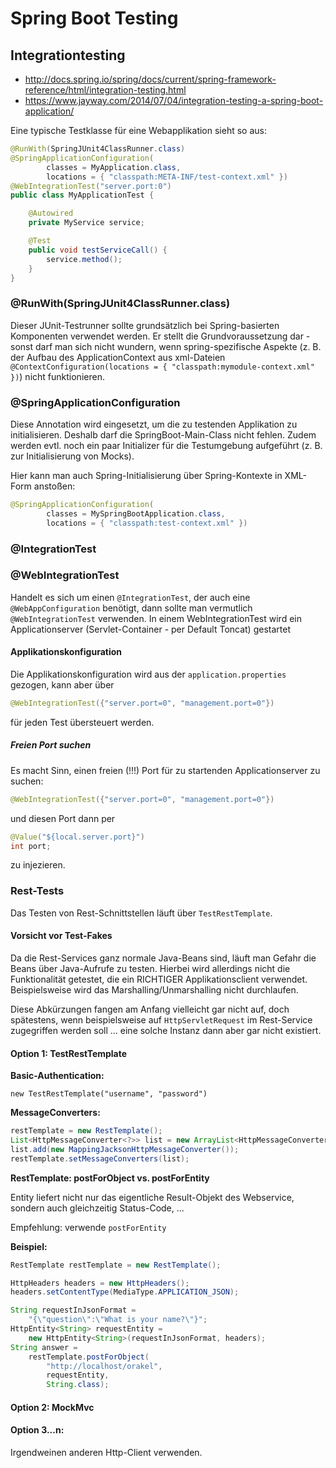 # Spring Boot Testing

## Integrationtesting

* http://docs.spring.io/spring/docs/current/spring-framework-reference/html/integration-testing.html
* https://www.jayway.com/2014/07/04/integration-testing-a-spring-boot-application/

Eine typische Testklasse für eine Webapplikation sieht so aus:

```java
@RunWith(SpringJUnit4ClassRunner.class)
@SpringApplicationConfiguration(
        classes = MyApplication.class,
        locations = { "classpath:META-INF/test-context.xml" })
@WebIntegrationTest("server.port:0")
public class MyApplicationTest {

    @Autowired
    private MyService service;

    @Test
    public void testServiceCall() {
        service.method();
    }
}
```

### @RunWith(SpringJUnit4ClassRunner.class)

Dieser JUnit-Testrunner sollte grundsätzlich bei Spring-basierten Komponenten verwendet werden. Er stellt die Grundvoraussetzung dar - sonst darf man sich nicht wundern, wenn spring-spezifische Aspekte (z. B. der Aufbau des ApplicationContext aus xml-Dateien ``@ContextConfiguration(locations = { "classpath:mymodule-context.xml" })``) nicht funktionieren.

### @SpringApplicationConfiguration

Diese Annotation wird eingesetzt, um die zu testenden Applikation zu initialisieren. Deshalb darf die SpringBoot-Main-Class nicht fehlen. Zudem werden evtl. noch ein paar Initializer für die Testumgebung aufgeführt (z. B. zur Initialisierung von Mocks).

Hier kann man auch Spring-Initialisierung über Spring-Kontexte in XML-Form anstoßen:

```java
@SpringApplicationConfiguration(
        classes = MySpringBootApplication.class,
        locations = { "classpath:test-context.xml" })
```

### @IntegrationTest

### @WebIntegrationTest

Handelt es sich um einen ``@IntegrationTest``, der auch eine ``@WebAppConfiguration`` benötigt, dann sollte man vermutlich ``@WebIntegrationTest`` verwenden. In einem WebIntegrationTest wird ein Applicationserver (Servlet-Container - per Default Toncat) gestartet

#### Applikationskonfiguration

Die Applikationskonfiguration wird aus der ``application.properties`` gezogen, kann aber über 

```java
@WebIntegrationTest({"server.port=0", "management.port=0"})
```

für jeden Test übersteuert werden.

##### Freien Port suchen

Es macht Sinn, einen freien (!!!) Port für zu startenden Applicationserver zu suchen:

```java
@WebIntegrationTest({"server.port=0", "management.port=0"})
```

und diesen Port dann per

```java
@Value("${local.server.port}")
int port;
```

zu injezieren.

### Rest-Tests

Das Testen von Rest-Schnittstellen läuft über ``TestRestTemplate``.

#### Vorsicht vor Test-Fakes

Da die Rest-Services ganz normale Java-Beans sind, läuft man Gefahr die Beans über Java-Aufrufe zu testen. Hierbei wird allerdings nicht die Funktionalität getestet, die ein RICHTIGER Applikationsclient verwendet. Beispielsweise wird das Marshalling/Unmarshalling nicht durchlaufen.

Diese Abkürzungen fangen am Anfang vielleicht gar nicht auf, doch spätestens, wenn beispielsweise auf ``HttpServletRequest`` im Rest-Service zugegriffen werden soll ... eine solche Instanz dann aber gar nicht existiert.

#### Option 1: TestRestTemplate

**Basic-Authentication:**

``new TestRestTemplate("username", "password")``

**MessageConverters:**

```java
restTemplate = new RestTemplate();
List<HttpMessageConverter<?>> list = new ArrayList<HttpMessageConverter<?>>();
list.add(new MappingJacksonHttpMessageConverter());
restTemplate.setMessageConverters(list);
```

**RestTemplate: postForObject vs. postForEntity**

Entity liefert nicht nur das eigentliche Result-Objekt des Webservice, sondern auch gleichzeitig Status-Code, ...

Empfehlung: verwende ``postForEntity``

**Beispiel:**

```java
RestTemplate restTemplate = new RestTemplate();

HttpHeaders headers = new HttpHeaders();
headers.setContentType(MediaType.APPLICATION_JSON);

String requestInJsonFormat = 
    "{\"question\":\"What is your name?\"}";
HttpEntity<String> requestEntity = 
    new HttpEntity<String>(requestInJsonFormat, headers);
String answer =
    restTemplate.postForObject(
        "http://localhost/orakel",
        requestEntity,
        String.class);
```

#### Option 2: MockMvc

#### Option 3...n:

Irgendweinen anderen Http-Client verwenden.